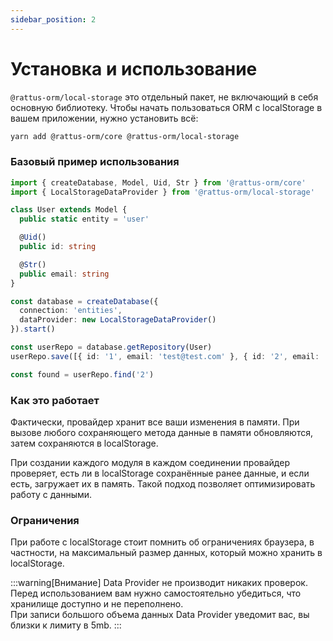 ```yaml
---
sidebar_position: 2
---
```


# Установка и использование

`@rattus-orm/local-storage` это отдельный пакет, не включающий в себя основную библиотеку. Чтобы начать пользоваться ORM с localStorage в вашем приложении, нужно установить всё:
```bash
yarn add @rattus-orm/core @rattus-orm/local-storage
```

### Базовый пример использования
```typescript
import { createDatabase, Model, Uid, Str } from '@rattus-orm/core'
import { LocalStorageDataProvider } from '@rattus-orm/local-storage'

class User extends Model {
  public static entity = 'user'

  @Uid()
  public id: string

  @Str()
  public email: string
}

const database = createDatabase({
  connection: 'entities',
  dataProvider: new LocalStorageDataProvider()
}).start()

const userRepo = database.getRepository(User)
userRepo.save([{ id: '1', email: 'test@test.com' }, { id: '2', email: 'test2@test.com' }])

const found = userRepo.find('2')
```

### Как это работает
Фактически, провайдер хранит все ваши изменения в памяти. При вызове любого 
сохраняющего метода данные в памяти обновляются, затем сохраняются в localStorage. 

При создании каждого модуля в каждом соединении провайдер проверяет, есть ли в 
localStorage сохранённые ранее данные, и если есть, загружает их в память. Такой
подход позволяет оптимизировать работу с данными.

### Ограничения
При работе с localStorage стоит помнить об ограничениях браузера, в частности, на
максимальный размер данных, который можно хранить в localStorage. 

:::warning[Внимание]
Data Provider не производит никаких проверок. Перед использованием вам нужно 
самостоятельно убедиться, что хранилище доступно и не переполнено.   
При записи большого объема данных Data Provider уведомит вас, вы близки к лимиту 
в 5mb. 
:::
